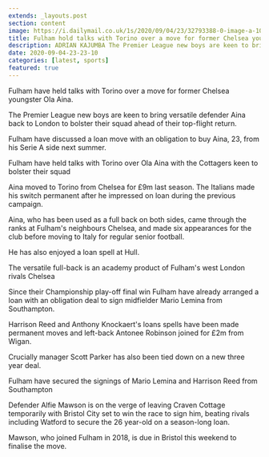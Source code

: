 ```yaml
---
extends: _layouts.post
section: content
image: https://i.dailymail.co.uk/1s/2020/09/04/23/32793388-0-image-a-10_1599257709056.jpg 
title: Fulham hold talks with Torino over a move for former Chelsea youngster Ola Aina 
description: ADRIAN KAJUMBA The Premier League new boys are keen to bring versatile defender Aina back to London to bolster their squad ahead of their top-flight return. 
date: 2020-09-04-23-23-10 
categories: [latest, sports] 
featured: true 
--- 
```

Fulham have held talks with Torino over a move for former Chelsea youngster Ola Aina.

The Premier League new boys are keen to bring versatile defender Aina back to London to bolster their squad ahead of their top-flight return.

Fulham have discussed a loan move with an obligation to buy Aina, 23, from his Serie A side next summer.

Fulham have held talks with Torino over Ola Aina with the Cottagers keen to bolster their squad

Aina moved to Torino from Chelsea for £9m last season. The Italians made his switch permanent after he impressed on loan during the previous campaign.

Aina, who has been used as a full back on both sides, came through the ranks at Fulham's neighbours Chelsea, and made six appearances for the club before moving to Italy for regular senior football.

He has also enjoyed a loan spell at Hull.

The versatile full-back is an academy product of Fulham's west London rivals Chelsea

Since their Championship play-off final win Fulham have already arranged a loan with an obligation deal to sign midfielder Mario Lemina from Southampton.

Harrison Reed and Anthony Knockaert's loans spells have been made permanent moves and left-back Antonee Robinson joined for £2m from Wigan.

Crucially manager Scott Parker has also been tied down on a new three year deal.

Fulham have secured the signings of Mario Lemina and Harrison Reed from Southampton

Defender Alfie Mawson is on the verge of leaving Craven Cottage temporarily with Bristol City set to win the race to sign him, beating rivals including Watford to secure the 26 year-old on a season-long loan.

Mawson, who joined Fulham in 2018, is due in Bristol this weekend to finalise the move.


